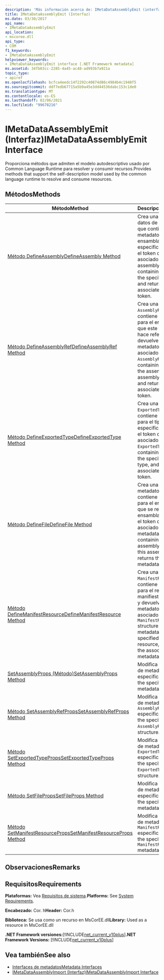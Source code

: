 ```yaml
---
description: 'Más información acerca de: IMetaDataAssemblyEmit (interfaz)'
title: IMetaDataAssemblyEmit (Interfaz)
ms.date: 03/30/2017
api_name:
- IMetaDataAssemblyEmit
api_location:
- mscoree.dll
api_type:
- COM
f1_keywords:
- IMetaDataAssemblyEmit
helpviewer_keywords:
- IMetaDataAssemblyEmit interface [.NET Framework metadata]
ms.assetid: 34fb03cc-2285-4a45-ac48-ad993b7a921a
topic_type:
- apiref
ms.openlocfilehash: bcfca4eedc14f2292c40874d86c4984b4c1948f5
ms.sourcegitcommit: ddf7edb67715a5b9a45e3dd44536dabc153c1de0
ms.translationtype: MT
ms.contentlocale: es-ES
ms.lasthandoff: 02/06/2021
ms.locfileid: "99678216"
---
```

# <a name="imetadataassemblyemit-interface"></a><span data-ttu-id="b69b8-103">IMetaDataAssemblyEmit (Interfaz)</span><span class="sxs-lookup"><span data-stu-id="b69b8-103">IMetaDataAssemblyEmit Interface</span></span>

<span data-ttu-id="b69b8-104">Proporciona métodos que admiten el modelo autodescriptivo usado por Common Language Runtime para resolver y consumir recursos.</span><span class="sxs-lookup"><span data-stu-id="b69b8-104">Provides methods that support the self-description model used by the common language runtime to resolve and consume resources.</span></span>  
  
## <a name="methods"></a><span data-ttu-id="b69b8-105">Métodos</span><span class="sxs-lookup"><span data-stu-id="b69b8-105">Methods</span></span>  
  
|<span data-ttu-id="b69b8-106">Método</span><span class="sxs-lookup"><span data-stu-id="b69b8-106">Method</span></span>|<span data-ttu-id="b69b8-107">Descripción</span><span class="sxs-lookup"><span data-stu-id="b69b8-107">Description</span></span>|  
|------------|-----------------|  
|[<span data-ttu-id="b69b8-108">Método DefineAssembly</span><span class="sxs-lookup"><span data-stu-id="b69b8-108">DefineAssembly Method</span></span>](imetadataassemblyemit-defineassembly-method.md)|<span data-ttu-id="b69b8-109">Crea una estructura de datos de ensamblado que contiene los metadatos para el ensamblado especificado y devuelve el token de metadatos asociado.</span><span class="sxs-lookup"><span data-stu-id="b69b8-109">Creates an assembly data structure containing metadata for the specified assembly, and returns the associated metadata token.</span></span>|  
|[<span data-ttu-id="b69b8-110">Método DefineAssemblyRef</span><span class="sxs-lookup"><span data-stu-id="b69b8-110">DefineAssemblyRef Method</span></span>](imetadataassemblyemit-defineassemblyref-method.md)|<span data-ttu-id="b69b8-111">Crea una estructura `AssemblyRef` que contiene los metadatos para el ensamblado al que este ensamblado hace referencia y devuelve el token de metadatos asociado.</span><span class="sxs-lookup"><span data-stu-id="b69b8-111">Creates an `AssemblyRef` structure containing metadata for the assembly that this assembly references, and returns the associated metadata token.</span></span>|  
|[<span data-ttu-id="b69b8-112">Método DefineExportedType</span><span class="sxs-lookup"><span data-stu-id="b69b8-112">DefineExportedType Method</span></span>](imetadataassemblyemit-defineexportedtype-method.md)|<span data-ttu-id="b69b8-113">Crea una estructura `ExportedType` que contiene los metadatos para el tipo exportado especificado y devuelve el token de metadatos asociado.</span><span class="sxs-lookup"><span data-stu-id="b69b8-113">Creates an `ExportedType` structure containing metadata for the specified exported type, and returns the associated metadata token.</span></span>|  
|[<span data-ttu-id="b69b8-114">Método DefineFile</span><span class="sxs-lookup"><span data-stu-id="b69b8-114">DefineFile Method</span></span>](imetadataassemblyemit-definefile-method.md)|<span data-ttu-id="b69b8-115">Crea una estructura de metadatos `File` que contiene los metadatos para el ensamblado al que se refiere este ensamblado y devuelve el token de metadatos asociado.</span><span class="sxs-lookup"><span data-stu-id="b69b8-115">Creates a `File` metadata structure containing metadata for assembly referenced by this assembly, and returns the associated metadata token.</span></span>|  
|[<span data-ttu-id="b69b8-116">Método DefineManifestResource</span><span class="sxs-lookup"><span data-stu-id="b69b8-116">DefineManifestResource Method</span></span>](imetadataassemblyemit-definemanifestresource-method.md)|<span data-ttu-id="b69b8-117">Crea una estructura `ManifestResource` que contiene los metadatos para el recurso de manifiesto especificado y devuelve el token de metadatos asociado.</span><span class="sxs-lookup"><span data-stu-id="b69b8-117">Creates a `ManifestResource` structure containing metadata for the specified manifest resource, and returns the associated metadata token.</span></span>|  
|[<span data-ttu-id="b69b8-118">SetAssemblyProps (Método)</span><span class="sxs-lookup"><span data-stu-id="b69b8-118">SetAssemblyProps Method</span></span>](imetadataassemblyemit-setassemblyprops-method.md)|<span data-ttu-id="b69b8-119">Modifica la estructura de metadatos `Assembly` especificada.</span><span class="sxs-lookup"><span data-stu-id="b69b8-119">Modifies the specified `Assembly` metadata structure.</span></span>|  
|[<span data-ttu-id="b69b8-120">Método SetAssemblyRefProps</span><span class="sxs-lookup"><span data-stu-id="b69b8-120">SetAssemblyRefProps Method</span></span>](imetadataassemblyemit-setassemblyrefprops-method.md)|<span data-ttu-id="b69b8-121">Modifica la estructura de metadatos `AssemblyRef` especificada.</span><span class="sxs-lookup"><span data-stu-id="b69b8-121">Modifies the specified `AssemblyRef` metadata structure.</span></span>|  
|[<span data-ttu-id="b69b8-122">Método SetExportedTypeProps</span><span class="sxs-lookup"><span data-stu-id="b69b8-122">SetExportedTypeProps Method</span></span>](imetadataassemblyemit-setexportedtypeprops-method.md)|<span data-ttu-id="b69b8-123">Modifica la estructura de metadatos `ExportedType` especificada.</span><span class="sxs-lookup"><span data-stu-id="b69b8-123">Modifies the specified `ExportedType` metadata structure.</span></span>|  
|[<span data-ttu-id="b69b8-124">Método SetFileProps</span><span class="sxs-lookup"><span data-stu-id="b69b8-124">SetFileProps Method</span></span>](imetadataassemblyemit-setfileprops-method.md)|<span data-ttu-id="b69b8-125">Modifica la estructura de metadatos `File` especificada.</span><span class="sxs-lookup"><span data-stu-id="b69b8-125">Modifies the specified `File` metadata structure.</span></span>|  
|[<span data-ttu-id="b69b8-126">Método SetManifestResourceProps</span><span class="sxs-lookup"><span data-stu-id="b69b8-126">SetManifestResourceProps Method</span></span>](imetadataassemblyemit-setmanifestresourceprops-method.md)|<span data-ttu-id="b69b8-127">Modifica la estructura de metadatos `ManifestResource` especificada.</span><span class="sxs-lookup"><span data-stu-id="b69b8-127">Modifies the specified `ManifestResource` metadata structure.</span></span>|  
  
## <a name="remarks"></a><span data-ttu-id="b69b8-128">Observaciones</span><span class="sxs-lookup"><span data-stu-id="b69b8-128">Remarks</span></span>  
  
## <a name="requirements"></a><span data-ttu-id="b69b8-129">Requisitos</span><span class="sxs-lookup"><span data-stu-id="b69b8-129">Requirements</span></span>  

 <span data-ttu-id="b69b8-130">**Plataformas:** Vea [Requisitos de sistema](../../get-started/system-requirements.md).</span><span class="sxs-lookup"><span data-stu-id="b69b8-130">**Platforms:** See [System Requirements](../../get-started/system-requirements.md).</span></span>  
  
 <span data-ttu-id="b69b8-131">**Encabezado:** Cor. h</span><span class="sxs-lookup"><span data-stu-id="b69b8-131">**Header:** Cor.h</span></span>  
  
 <span data-ttu-id="b69b8-132">**Biblioteca:** Se usa como un recurso en MsCorEE.dll</span><span class="sxs-lookup"><span data-stu-id="b69b8-132">**Library:** Used as a resource in MsCorEE.dll</span></span>  
  
 <span data-ttu-id="b69b8-133">**.NET Framework versiones:**[!INCLUDE[net_current_v10plus](../../../../includes/net-current-v10plus-md.md)]</span><span class="sxs-lookup"><span data-stu-id="b69b8-133">**.NET Framework Versions:** [!INCLUDE[net_current_v10plus](../../../../includes/net-current-v10plus-md.md)]</span></span>  
  
## <a name="see-also"></a><span data-ttu-id="b69b8-134">Vea también</span><span class="sxs-lookup"><span data-stu-id="b69b8-134">See also</span></span>

- [<span data-ttu-id="b69b8-135">Interfaces de metadatos</span><span class="sxs-lookup"><span data-stu-id="b69b8-135">Metadata Interfaces</span></span>](metadata-interfaces.md)
- [<span data-ttu-id="b69b8-136">IMetaDataAssemblyImport (Interfaz)</span><span class="sxs-lookup"><span data-stu-id="b69b8-136">IMetaDataAssemblyImport Interface</span></span>](imetadataassemblyimport-interface.md)
